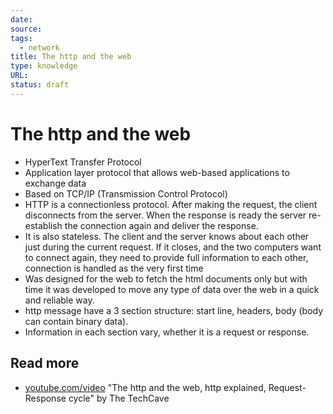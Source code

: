 ```yaml
---
date: 
source: 
tags:
  - network
title: The http and the web
type: knowledge
URL: 
status: draft
---
```


# The http and the web

- HyperText Transfer Protocol
- Application layer protocol that allows web-based applications to exchange data
- Based on TCP/IP (Transmission Control Protocol)
- HTTP is a connectionless protocol. After making the request, the client disconnects from the server. When the response is ready the server re-establish the connection again and deliver the response.
- It is also stateless. The client and the server knows about each other just during the current request. If it closes, and the two computers want to connect again, they need to provide full information to each other, connection is handled as the very first time
- Was designed for the web to fetch the html documents only but with time it was developed to move any type of data over the web in a quick and reliable way.
- http message have a 3 section structure: start line, headers, body (body can contain binary data).
- Information in each section vary, whether it is a request or response.

## Read more

- [youtube.com/video](https://www.youtube.com/watch?v=eesqK59rhGA) "The http and the web, http explained, Request-Response cycle" by The TechCave
